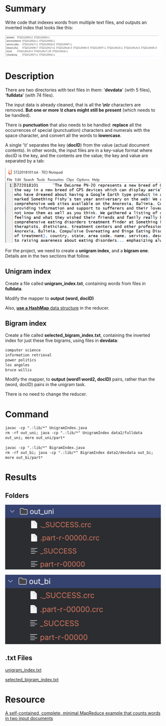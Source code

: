 # Summary

Write code that indexes words from multiple text files, and outputs an inverted index that looks like this:

![img](../Pictures/hw3-1.png)

# Description

There are two directories with text files in them: '**devdata**' (with 5 files), '**fulldata**' (with 74 files).

The input data is already cleaned, that is all the **\n\r** characters are removed. **But one or more \t chars might still be present** (which needs to be handled).

There is **punctuation** that also needs to be handled: **replace** all the occurrences of special (punctuation) characters and numerals with the space character, and convert all the words to **lowercase**.

A single ‘\t’ separates the key (**docID**) from the value (actual document contents). In other words, the input files are in a key-value format where docID is the key, and the contents are the value; the key and value are separated by a tab:

![img](../Pictures/hw3-2.png)





For the project, we need to create a **unigram index**, and a **bigram one**. Details are in the two sections that follow.

## Unigram index

Create a file called **unigram_index.txt**, containing words from files in **fulldata**.

Modify the mapper to **output (word, docID)**

Also, [**use a HashMap** data structure](https://www.geeksforgeeks.org/java-util-hashmap-in-java-with-examples/) in the reducer.

## Bigram index

Create a file called **selected_bigram_index.txt**, containing the inverted index for just these five bigrams, using files in **devdata**:

```
computer science
information retrieval
power politics
los angeles
bruce willis
```

Modify the mapper, to **output (word1 word2, docID)** pairs, rather than the (word, docID) pairs in the unigram task.

There is no need to change the reducer.



# Command

```
javac -cp ".:lib/*" UnigramIndex.java
rm -rf out_uni; java -cp ".:lib/*" UnigramIndex data2/fulldata out_uni; more out_uni/part*

javac -cp ".:lib/*" BigramIndex.java
rm -rf out_bi; java -cp ".:lib/*" BigramIndex data2/devdata out_bi; more out_bi/part*
```



# Results

## Folders

![img](../Pictures/hw3-3.png)

![img](../Pictures/hw3-4.png)

## .txt Files

[unigram_index.txt](https://github.com/Pasxsenger/Information-Retrieval-and-Web-Search-Engines/blob/main/Inverted-index%20creation/inverted_index_creation/unigram_index.txt)

[selected_bigram_index.txt](https://github.com/Pasxsenger/Information-Retrieval-and-Web-Search-Engines/blob/main/Inverted-index%20creation/inverted_index_creation/selected_bigram_index.txt)





# Resource

[A self-contained, complete, minimal MapReduce example that counts words in two input documents](https://replit.com/@satychary/HadoopWordCounter)

